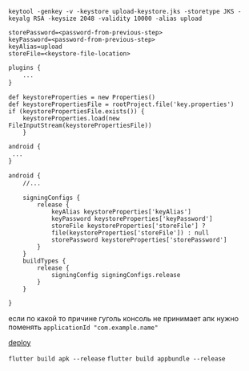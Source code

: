 ```
keytool -genkey -v -keystore upload-keystore.jks -storetype JKS -keyalg RSA -keysize 2048 -validity 10000 -alias upload
```


```
storePassword=<password-from-previous-step>
keyPassword=<password-from-previous-step>
keyAlias=upload
storeFile=<keystore-file-location>
```


```xml
plugins {
	...
}
```
```
def keystoreProperties = new Properties()
def keystorePropertiesFile = rootProject.file('key.properties')
if (keystorePropertiesFile.exists()) {
	keystoreProperties.load(new FileInputStream(keystorePropertiesFile))
	}
```
```xml
android {
 ...
}
```

```xml
android {
	//...
```
```
	signingConfigs {
		release {
			keyAlias keystoreProperties['keyAlias']
			keyPassword keystoreProperties['keyPassword']
			storeFile keystoreProperties['storeFile'] ?
			file(keystoreProperties['storeFile']) : null
			storePassword keystoreProperties['storePassword']
		}
	}
	buildTypes {
		release {
			signingConfig signingConfigs.release
		}
	}
```
```xml
}
```

если по какой то причине гуголь консоль не принимает апк нужно поменять `applicationId "com.example.name"`

[deploy](https://docs.flutter.dev/deployment/android)

`flutter build apk --release`
`flutter build appbundle --release`
